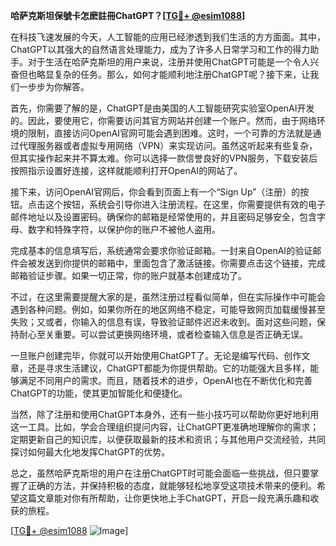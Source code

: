 **哈萨克斯坦保號卡怎麽註冊ChatGPT？[[TG💪+ @esim1088](https://t.me/s/esim1088)]**

在科技飞速发展的今天，人工智能的应用已经渗透到我们生活的方方面面。其中，ChatGPT以其强大的自然语言处理能力，成为了许多人日常学习和工作的得力助手。对于生活在哈萨克斯坦的用户来说，注册并使用ChatGPT可能是一个令人兴奋但也略显复杂的任务。那么，如何才能顺利地注册ChatGPT呢？接下来，让我们一步步为你解答。

首先，你需要了解的是，ChatGPT是由美国的人工智能研究实验室OpenAI开发的。因此，要使用它，你需要访问其官方网站并创建一个账户。然而，由于网络环境的限制，直接访问OpenAI官网可能会遇到困难。这时，一个可靠的方法就是通过代理服务器或者虚拟专用网络（VPN）来实现访问。虽然这听起来有些复杂，但其实操作起来并不算太难。你可以选择一款信誉良好的VPN服务，下载安装后按照指示设置好连接，这样就能顺利打开OpenAI的网站了。

接下来，访问OpenAI官网后，你会看到页面上有一个“Sign Up”（注册）的按钮。点击这个按钮，系统会引导你进入注册流程。在这里，你需要提供有效的电子邮件地址以及设置密码。确保你的邮箱是经常使用的，并且密码足够安全，包含字母、数字和特殊字符，以保护你的账户不被他人盗用。

完成基本的信息填写后，系统通常会要求你验证邮箱。一封来自OpenAI的验证邮件会被发送到你提供的邮箱中，里面包含了激活链接。你需要点击这个链接，完成邮箱验证步骤。如果一切正常，你的账户就基本创建成功了。

不过，在这里需要提醒大家的是，虽然注册过程看似简单，但在实际操作中可能会遇到各种问题。例如，如果你所在的地区网络不稳定，可能导致网页加载缓慢甚至失败；又或者，你输入的信息有误，导致验证邮件迟迟未收到。面对这些问题，保持耐心至关重要。可以尝试更换网络环境，或者检查输入信息是否正确无误。

一旦账户创建完毕，你就可以开始使用ChatGPT了。无论是编写代码、创作文章，还是寻求生活建议，ChatGPT都能为你提供帮助。它的功能强大且多样，能够满足不同用户的需求。而且，随着技术的进步，OpenAI也在不断优化和完善ChatGPT的功能，使其更加智能化和便捷化。

当然，除了注册和使用ChatGPT本身外，还有一些小技巧可以帮助你更好地利用这一工具。比如，学会合理组织提问内容，让ChatGPT更准确地理解你的需求；定期更新自己的知识库，以便获取最新的技术和资讯；与其他用户交流经验，共同探讨如何最大化地发挥ChatGPT的优势。

总之，虽然哈萨克斯坦的用户在注册ChatGPT时可能会面临一些挑战，但只要掌握了正确的方法，并保持积极的态度，就能够轻松地享受这项技术带来的便利。希望这篇文章能对你有所帮助，让你更快地上手ChatGPT，开启一段充满乐趣和收获的旅程。

[[TG💪+ @esim1088](https://t.me/s/esim1088) ![Image](https://i.postimg.cc/4NQfJmqS/Snipaste-2025-05-13-00-14-12.png)]